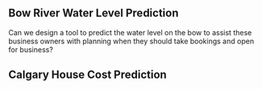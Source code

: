 ## Bow River Water Level Prediction
Can we design a tool to predict the water level on the bow to assist these business owners with  planning when they should take bookings and open for business?


## Calgary House Cost Prediction
